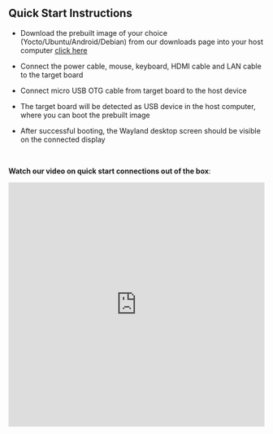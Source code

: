 ## Quick Start Instructions 

<div class = "bullets">

* Download the prebuilt image of your choice (Yocto/Ubuntu/Android/Debian) from our downloads page into your host computer [click here](https://www.ipi.wiki/pages/downloads-imx8mplus)

* Connect the power cable, mouse, keyboard, HDMI cable and LAN cable to the target board
	
* Connect micro USB OTG cable from target board to the host device

* The target board will be detected as USB device in the host computer, where you can boot the prebuilt image
	
* After successful booting, the Wayland desktop screen should be visible on the connected display

  <br>

**Watch our video on quick start connections out of the box**:
<center>
<iframe
    width="100%"
    height="480"
    src="https://www.youtube.com/embed/Axp5oOVpnDE"
    frameborder="0"
    allow="autoplay; encrypted-media"
    allowfullscreen
>
</iframe>
</center>


</div>
<style>
.bullets ul li {
    list-style-type: disc;
 }
 .bullets ol li {
    list-style-type: decimal;
 }
 </style>

